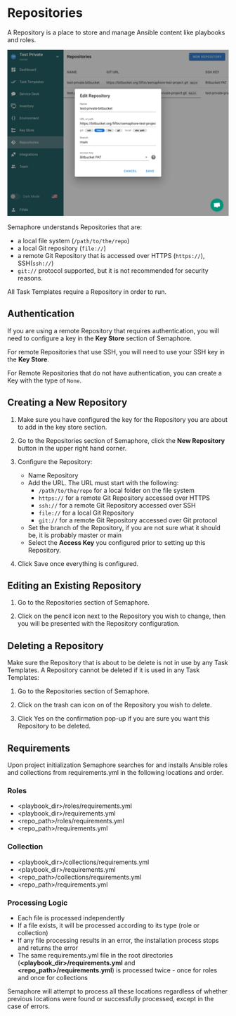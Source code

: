 # Repositories

A Repository is a place to store and manage Ansible content like playbooks and roles.

![](<../.gitbook/assets/repository.webp>)

Semaphore understands Repositories that are:
  * a local file system (`/path/to/the/repo`)
  * a local Git repository (`file://`)
  * a remote Git Repository that is accessed over HTTPS (`https://`), SSH(`ssh://`)
  * `git://` protocol supported, but it is not recommended for security reasons.

All Task Templates require a Repository in order to run.

## Authentication
If you are using a remote Repository that requires authentication, you will need to configure a key in the **Key Store** section of Semaphore.

For remote Repositories that use SSH, you will need to use your SSH key in the **Key Store**.

For Remote Repositories that do not have authentication, you can create a Key with the type of `None`.

## Creating a New Repository
1. Make sure you have configured the key for the Repository you are about to add in the key store section.

2. Go to the Repositories section of Semaphore, click the **New Repository** button in the upper right hand corner.

3. Configure the Repository:
    * Name Repository
    * Add the URL. The URL must start with the following:
        * `/path/to/the/repo` for a local folder on the file system
        * `https://` for a remote Git Repository accessed over HTTPS
        * `ssh://` for a remote Git Repository accessed over SSH
        * `file://` for a local Git Repository
        * `git://` for a remote Git Repository accessed over Git protocol
    * Set the branch of the Repository, if you are not sure what it should be, it is probably master or main
    * Select the **Access Key** you configured prior to setting up this Repository.

4. Click Save once everything is configured.

## Editing an Existing Repository
1. Go to the Repositories section of Semaphore.

2. Click on the pencil icon next to the Repository you wish to change, then you will be presented with the Repository configuration.

## Deleting a Repository
Make sure the Repository that is about to be delete is not in use by any Task Templates.
A Repository cannot be deleted if it is used in any Task Templates:
1. Go to the Repositories section of Semaphore.

2. Click on the trash can icon on of the Repository you wish to delete.

3. Click Yes on the confirmation pop-up if you are sure you want this Repository to be deleted.

## Requirements
Upon project initialization Semaphore searches for and installs Ansible roles and collections from requirements.yml in the following locations and order.

### Roles

* <playbook_dir>/roles/requirements.yml
* <playbook_dir>/requirements.yml
* <repo_path>/roles/requirements.yml
* <repo_path>/requirements.yml

### Collection

* <playbook_dir>/collections/requirements.yml
* <playbook_dir>/requirements.yml
* <repo_path>/collections/requirements.yml
* <repo_path>/requirements.yml

### Processing Logic

* Each file is processed independently
* If a file exists, it will be processed according to its type (role or collection)
* If any file processing results in an error, the installation process stops and returns the error
* The same requirements.yml file in the root directories (**<playbook_dir>/requirements.yml** and **<repo_path>/requirements.yml**) is processed twice - once for roles and once for collections

Semaphore will attempt to process all these locations regardless of whether previous locations were found or successfully processed, except in the case of errors.
